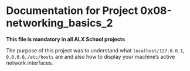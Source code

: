 # Documentation for Project 0x08-networking_basics_2


**This file is mandatory in all ALX School projects**


The purpose of this project was to understand what `localhost/127.0.0.1`, `0.0.0.0`, `/etc/hosts` are and also how to display your machine’s active network interfaces.